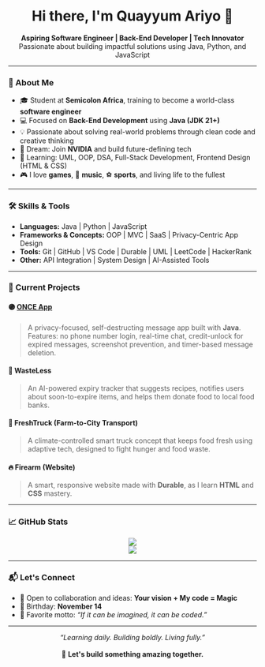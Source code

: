 <h1 align="center">Hi there, I'm Quayyum Ariyo 👋</h1>
<p align="center">
  <strong>Aspiring Software Engineer | Back-End Developer | Tech Innovator</strong><br>
  Passionate about building impactful solutions using Java, Python, and JavaScript
</p>

---

### 🚀 About Me

- 🎓 Student at **Semicolon Africa**, training to become a world-class **software engineer**
- 💻 Focused on **Back-End Development** using **Java (JDK 21+)**
- 💡 Passionate about solving real-world problems through clean code and creative thinking
- 🎯 Dream: Join **NVIDIA** and build future-defining tech
- 🧠 Learning: UML, OOP, DSA, Full-Stack Development, Frontend Design (HTML & CSS)
- 🎮 I love **games**, 🥁 **music**, ⚽ **sports**, and living life to the fullest

---

### 🛠️ Skills & Tools

- **Languages:** Java | Python | JavaScript  
- **Frameworks & Concepts:** OOP | MVC | SaaS | Privacy-Centric App Design  
- **Tools:** Git | GitHub | VS Code | Durable | UML | LeetCode | HackerRank  
- **Other:** API Integration | System Design | AI-Assisted Tools  

---

### 🔨 Current Projects

#### 🟣 [ONCE App](#)
> A privacy-focused, self-destructing message app built with **Java**.  
> Features: no phone number login, real-time chat, credit-unlock for expired messages, screenshot prevention, and timer-based message deletion.

#### 🥗 WasteLess
> An AI-powered expiry tracker that suggests recipes, notifies users about soon-to-expire items, and helps them donate food to local food banks.

#### 🚚 FreshTruck (Farm-to-City Transport)
> A climate-controlled smart truck concept that keeps food fresh using adaptive tech, designed to fight hunger and food waste.

#### 🔥 Firearm (Website)
> A smart, responsive website made with **Durable**, as I learn **HTML** and **CSS** mastery.

---

### 📈 GitHub Stats

<p align="center">
  <img src="https://github-readme-stats.vercel.app/api?username=Quayyum-a&show_icons=true&theme=tokyonight" />
  <br>
  <img src="https://github-readme-streak-stats.herokuapp.com?user=Quayyum-a&theme=tokyonight&hide_border=true" />
</p>

---

### 📬 Let's Connect

- 📧 Open to collaboration and ideas: **Your vision + My code = Magic**
- 📆 Birthday: **November 14**
- 🧠 Favorite motto: *“If it can be imagined, it can be coded.”*

---

<p align="center">
  <em>“Learning daily. Building boldly. Living fully.”</em><br><br>
  🧩 <strong>Let's build something amazing together.</strong>
</p>
